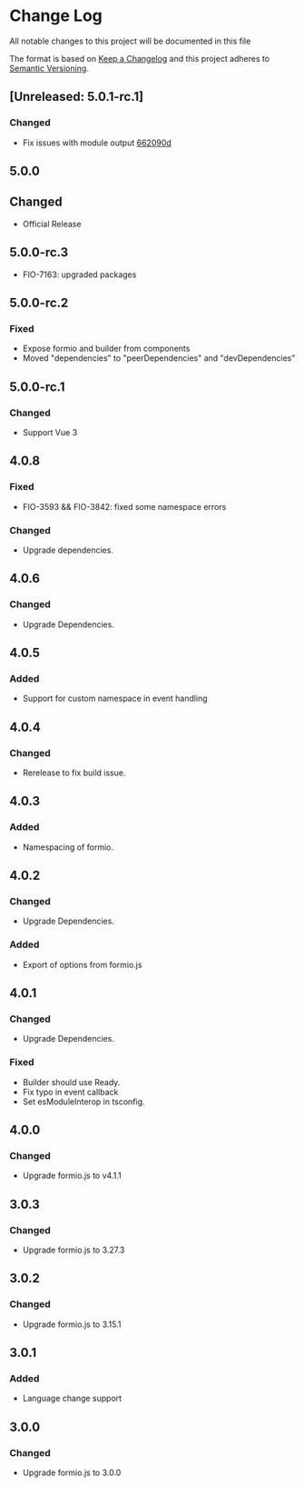 # Change Log
All notable changes to this project will be documented in this file

The format is based on [Keep a Changelog](http://keepachangelog.com/)
and this project adheres to [Semantic Versioning](http://semver.org/).

## [Unreleased: 5.0.1-rc.1]
### Changed
 - Fix issues with module output [662090d](https://github.com/formio/vue/commit/662090d25637847d4bdb062a7907def92a1b397d)
   
## 5.0.0
## Changed
 - Official Release

## 5.0.0-rc.3
 - FIO-7163: upgraded packages

## 5.0.0-rc.2
### Fixed
 - Expose formio and builder from components
 - Moved "dependencies" to "peerDependencies" and "devDependencies"

## 5.0.0-rc.1
### Changed
 - Support Vue 3

## 4.0.8
### Fixed
 - FIO-3593 && FIO-3842: fixed some namespace errors

### Changed
 - Upgrade dependencies.

## 4.0.6
### Changed
 - Upgrade Dependencies.

## 4.0.5
### Added
 - Support for custom namespace in event handling

## 4.0.4
### Changed 
 - Rerelease to fix build issue.

## 4.0.3
### Added
 - Namespacing of formio.

## 4.0.2
### Changed
 - Upgrade Dependencies.

### Added
 - Export of options from formio.js

## 4.0.1
### Changed
 - Upgrade Dependencies.
 
### Fixed
 - Builder should use Ready.
 - Fix typo in event callback
 - Set esModuleInterop in tsconfig.

## 4.0.0
### Changed
 - Upgrade formio.js to v4.1.1

## 3.0.3
### Changed
 - Upgrade formio.js to 3.27.3

## 3.0.2
### Changed
 - Upgrade formio.js to 3.15.1 
 
## 3.0.1
### Added
 - Language change support

## 3.0.0
### Changed
 - Upgrade formio.js to 3.0.0
